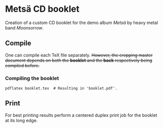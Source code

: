 Metsä CD booklet
================

Creation of a custom CD booklet for the demo album *Metsä* by heavy metal band
*Moonsorrow*.


Compile
-------

One can compile each TeX file separately. <strike>However, the cropping master
document depends on both the **booklet** and the **back** respectively being
compiled before.</strike>


### Compiling the booklet ###

```
pdflatex booklet.tex  # Resulting in 'booklet.pdf'.
```


Print
-----

For best printing results perform a centered duplex print job for the booklet at
its long edge.
